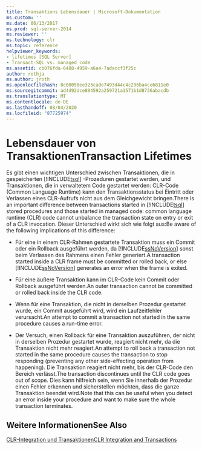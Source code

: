 ```yaml
---
title: Transaktions Lebensdauer | Microsoft-Dokumentation
ms.custom: ''
ms.date: 06/13/2017
ms.prod: sql-server-2014
ms.reviewer: ''
ms.technology: clr
ms.topic: reference
helpviewer_keywords:
- lifetimes [SQL Server]
- Transact-SQL vs. managed code
ms.assetid: cb076fda-6488-4959-a6a4-7adaccf3f25c
author: rothja
ms.author: jroth
ms.openlocfilehash: 8c00050ee323cade7493d44c4c296ba4ce6811e0
ms.sourcegitcommit: ad4d92dce894592a259721a1571b1d8736abacdb
ms.translationtype: MT
ms.contentlocale: de-DE
ms.lasthandoff: 08/04/2020
ms.locfileid: "87725974"
---
```

# <a name="transaction-lifetimes"></a><span data-ttu-id="d9e09-102">Lebensdauer von Transaktionen</span><span class="sxs-lookup"><span data-stu-id="d9e09-102">Transaction Lifetimes</span></span>
  <span data-ttu-id="d9e09-103">Es gibt einen wichtigen Unterschied zwischen Transaktionen, die in gespeicherten [!INCLUDE[tsql](../../includes/tsql-md.md)] -Prozeduren gestartet werden, und Transaktionen, die in verwaltetem Code gestartet werden: CLR-Code (Common Language Runtime) kann den Transaktionsstatus bei Eintritt oder Verlassen eines CLR-Aufrufs nicht aus dem Gleichgewicht bringen.</span><span class="sxs-lookup"><span data-stu-id="d9e09-103">There is an important difference between transactions started in [!INCLUDE[tsql](../../includes/tsql-md.md)] stored procedures and those started in managed code: common language runtime (CLR) code cannot unbalance the transaction state on entry or exit of a CLR invocation.</span></span> <span data-ttu-id="d9e09-104">Dieser Unterschied wirkt sich wie folgt aus:</span><span class="sxs-lookup"><span data-stu-id="d9e09-104">Be aware of the following implications of this difference:</span></span>  
  
-   <span data-ttu-id="d9e09-105">Für eine in einem CLR-Rahmen gestartete Transaktion muss ein Commit oder ein Rollback ausgeführt werden, da [!INCLUDE[ssNoVersion](../../includes/ssnoversion-md.md)] sonst beim Verlassen des Rahmens einen Fehler generiert.</span><span class="sxs-lookup"><span data-stu-id="d9e09-105">A transaction started inside a CLR frame must be committed or rolled back, or else [!INCLUDE[ssNoVersion](../../includes/ssnoversion-md.md)] generates an error when the frame is exited.</span></span>  
  
-   <span data-ttu-id="d9e09-106">Für eine äußere Transaktion kann im CLR-Code kein Commit oder Rollback ausgeführt werden.</span><span class="sxs-lookup"><span data-stu-id="d9e09-106">An outer transaction cannot be committed or rolled back inside the CLR code.</span></span>  
  
-   <span data-ttu-id="d9e09-107">Wenn für eine Transaktion, die nicht in derselben Prozedur gestartet wurde, ein Commit ausgeführt wird, wird ein Laufzeitfehler verursacht.</span><span class="sxs-lookup"><span data-stu-id="d9e09-107">An attempt to commit a transaction not started in the same procedure causes a run-time error.</span></span>  
  
-   <span data-ttu-id="d9e09-108">Der Versuch, einen Rollback für eine Transaktion auszuführen, der nicht in derselben Prozedur gestartet wurde, reagiert nicht mehr, da die Transaktion nicht mehr reagiert.</span><span class="sxs-lookup"><span data-stu-id="d9e09-108">An attempt to roll back a transaction not started in the same procedure causes the transaction to stop responding (preventing any other side-effecting operation from happening).</span></span> <span data-ttu-id="d9e09-109">Die Transaktion reagiert nicht mehr, bis der CLR-Code den Bereich verlässt.</span><span class="sxs-lookup"><span data-stu-id="d9e09-109">The transaction discontinues until the CLR code goes out of scope.</span></span> <span data-ttu-id="d9e09-110">Dies kann hilfreich sein, wenn Sie innerhalb der Prozedur einen Fehler erkennen und sicherstellen möchten, dass die ganze Transaktion beendet wird.</span><span class="sxs-lookup"><span data-stu-id="d9e09-110">Note that this can be useful when you detect an error inside your procedure and want to make sure the whole transaction terminates.</span></span>  
  
## <a name="see-also"></a><span data-ttu-id="d9e09-111">Weitere Informationen</span><span class="sxs-lookup"><span data-stu-id="d9e09-111">See Also</span></span>  
 [<span data-ttu-id="d9e09-112">CLR-Integration und Transaktionen</span><span class="sxs-lookup"><span data-stu-id="d9e09-112">CLR Integration and Transactions</span></span>](../native-client-ole-db-transactions/transactions.md)  
  
  
